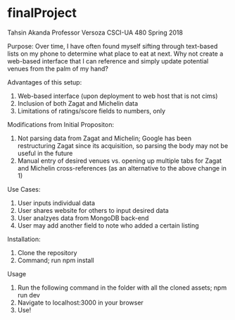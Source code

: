# finalProject
Tahsin Akanda
Professor Versoza
CSCI-UA 480 
Spring 2018

Purpose: Over time, I have often found myself sifting through text-based lists on my phone to determine what place to eat at next. Why not create a web-based interface that I can reference and simply update potential venues from the palm of my hand? 

Advantages of this setup: 
1. Web-based interface (upon deployment to web host that is not cims)
2. Inclusion of both Zagat and Michelin data
3. Limitations of ratings/score fields to numbers, only

Modifications from Initial Propositon: 
1. Not parsing data from Zagat and Michelin; Google has been restructuring Zagat since its acquisition, so parsing the body may not be useful in the future
2. Manual entry of desired venues vs. opening up multiple tabs for Zagat and Michelin cross-references (as an alternative to the above change in 1)

Use Cases: 
1. User inputs individual data
2. User shares website for others to input desired data
3. User analzyes data from MongoDB back-end
4. User may add another field to note who added a certain listing

Installation: 
1. Clone the repository
2. Command; run npm install

Usage
1. Run the following command in the folder with all the cloned assets; npm run dev
2. Navigate to localhost:3000 in your browser
3. Use!
